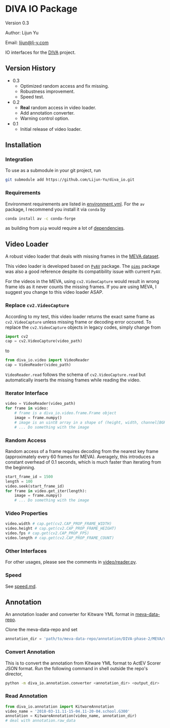 # DIVA IO Package

Version 0.3

Author: Lijun Yu

Email: lijun@lj-y.com

IO interfaces for the [DIVA](https://www.iarpa.gov/index.php/research-programs/diva) project.

## Version History

* 0.3
  * Optimized random access and fix missing.
  * Robustness improvement.
  * Speed test.
* 0.2
  * **Real** random access in video loader.
  * Add annotation converter.
  * Warning control option.
* 0.1
  * Initial release of video loader.

## Installation

### Integration

To use as a submodule in your git project, run

```sh
git submodule add https://github.com/Lijun-Yu/diva_io.git
```

### Requirements

Environment requirements are listed in [environment.yml](environment.yml).
For the `av` package, I recommend you install it via `conda` by

```sh
conda install av -c conda-forge
```

as building from `pip` would require a lot of [dependencies](http://docs.mikeboers.com/pyav/7.0.0/overview/installation.html#dependencies).

## Video Loader

A robust video loader that deals with missing frames in the [MEVA dataset](http://mevadata.org).

This video loader is developed based on [`PyAV`](https://github.com/mikeboers/PyAV) package.
The [`pims`](https://github.com/soft-matter/pims) package was also a good reference despite its compatibility issue with current `PyAV`.

For the videos in the MEVA, using `cv2.VideoCapture` would result in wrong frame ids as it never counts the missing frames.
If you are using MEVA, I suggest you change to this video loader ASAP.

### Replace `cv2.VideoCapture`

According to my test, this video loader returns the exact same frame as `cv2.VideoCapture` unless missing frame or decoding error occured.
To replace the `cv2.VideoCapture` objects in legacy codes, simply change from

```python
import cv2
cap = cv2.VideoCapture(video_path)
```

to

```python
from diva_io.video import VideoReader
cap = VideoReader(video_path)
```

`VideoReader.read` follows the schema of `cv2.VideoCapture.read` but automatically inserts the missing frames while reading the video.

### Iterator Interface

```python
video = VideoReader(video_path)
for frame in video:
    # frame is a diva_io.video.frame.Frame object
    image = frame.numpy()
    # image is an uint8 array in a shape of (height, width, channel[BGR])
    # ... Do something with the image
```

### Random Access

Random access of a frame requires decoding from the nearest key frame (approximately every 60 frames for MEVA).
Averagely, this introduces a constant overhead of 0.1 seconds, which is much faster than iterating from the beginning.

```python
start_frame_id = 1500
length = 100
video.seek(start_frame_id)
for frame in video.get_iter(length):
    image = frame.numpy()
    # ... Do something with the image
```

### Video Properties

```python
video.width # cap.get(cv2.CAP_PROP_FRAME_WIDTH)
video.height # cap.get(cv2.CAP_PROP_FRAME_HEIGHT)
video.fps # cap.get(cv2.CAP_PROP_FPS)
video.length # cap.get(cv2.CAP_PROP_FRAME_COUNT)
```

### Other Interfaces

For other usages, please see the comments in [video/reader.py](video/reader.py).

### Speed

See [speed.md](docs/speed.md).

## Annotation

An annotation loader and converter for Kitware YML format in [meva-data-repo](https://gitlab.kitware.com/meva/meva-data-repo).

Clone the meva-data-repo and set

```python
annotation_dir = 'path/to/meva-data-repo/annotation/DIVA-phase-2/MEVA/meva-annotations'
```

### Convert Annotation

This is to convert the annotation from Kitware YML format to ActEV Scorer JSON format.
Run the following command in shell outside the repo's director,

```sh
python -m diva_io.annotation.converter <annotation_dir> <output_dir>
```

### Read Annotation

```python
from diva_io.annotation import KitwareAnnotation
video_name = '2018-03-11.11-15-04.11-20-04.school.G300'
annotation = KitwareAnnotation(video_name, annotation_dir)
# deal with annotation.raw_data
```
